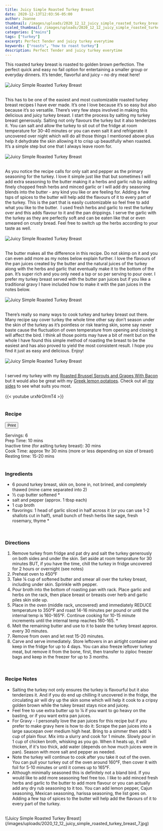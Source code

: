 ```yaml
---
title: Juicy Simple Roasted Turkey Breast
date: 2020-12-13T12:03:56-05:00
author: Joanne
thumbnail: /images/uploads/2020_12_12_juicy_simple_roasted_turkey_breast_1.jpg
scaled_thumbnail: /images/uploads/2020_12_12_juicy_simple_roasted_turkey_breast_0.jpg
categories: ["mains"]
tags: ["turkey"]
excerpt: Perfect Tender and juicy turkey everytime
keywords: ["roasts", "how to roast turkey"]
description: Perfect Tender and juicy turkey everytime
---
```

<span class="blog-text">

This roasted turkey breast is roasted to golden brown perfection. The perfect quick and easy no fail option for entertaining a smaller group or everyday dinners. It’s tender, flavorful and juicy – no dry meat here!
</br>
</br>
![Juicy Simple Roasted Turkey Breast](/images/uploads/2020_12_12_juicy_simple_roasted_turkey_breast_2.jpg)
</br>
</br>

This has to be one of the easiest and most customizable roasted turkey breast recipes I have ever made. It’s one I love because it’s so easy but also because it’s so versatile. There’s very few steps involved in making this delicious and juicy turkey breast. I start the process by salting my turkey breast generously. Salting not only flavours the turkey but it also tenderizes it. You can salt and allow the turkey to sit out of the fridge at room temperature for 30-40 minutes or you can even salt it and refrigerate it uncovered over night which will do all those things I mentioned above plus help it dehydrate the skin allowing it to crisp up beautifully when roasted. It’s a simple step but one that I always leave room for. 
</br>
</br>
![Juicy Simple Roasted Turkey Breast](/images/uploads/2020_12_12_juicy_simple_roasted_turkey_breast_3.jpg)
</br>
</br>

As you notice the recipe calls for only salt and pepper as the primary seasoning for the turkey. I love it simple just like that but sometimes I will add extra seasoning to the butter making it a herbs and garlic rub by adding finely chopped fresh herbs and minced garlic or I will add dry seasoning blends into the butter - any kind you like or are feeling for. Adding a few tsps of spices to the butter will help add the flavours of it to every part of the turkey. This is the part that is easily customizable so feel free to add what you like to the butter.  I used fresh herbs and garlic to rest the turkey over and this adds flavour to it and the pan drippings. I serve the garlic with the turkey as they are perfectly soft and can be eaten like that or even smeared on crusty bread. Feel free to switch up the herbs according to your taste as well. 
</br>
</br>
![Juicy Simple Roasted Turkey Breast](/images/uploads/2020_12_12_juicy_simple_roasted_turkey_breast_4.jpg)
</br>
</br>

The butter makes all the difference in this recipe. Do not skimp on it and you can even add more as my notes below explain further. I love the flavours of the pan juices created by the butter and the natural juices of the turkey along with the herbs and garlic that eventually make it to the bottom of the pan. It’s super rich and you only need a tsp or so per serving to pour over. I prefer my turkey breast served with the butter pan juices but if you like a traditional gravy I have included how to make it with the pan juices in the notes below. 
</br>
</br>
![Juicy Simple Roasted Turkey Breast](/images/uploads/2020_12_12_juicy_simple_roasted_turkey_breast_5.jpg)
</br>
</br>

There’s really so many ways to cook turkey and turkey breast out there. Many recipe say cover turkey the whole time other say don’t season under the skin of the turkey as it’s pointless or risk tearing skin, some say never baste cause the fluctuation of oven temperature from opening and closing it will affect the bird. I think all those points may have a bit of merit but on the whole I have found this simple method of roasting the breast to be the easiest and has also proved to yield the most consistent result. I hope you find it just as easy and delicious. Enjoy! 
</br>
</br>
![Juicy Simple Roasted Turkey Breast](/images/uploads/2020_12_12_juicy_simple_roasted_turkey_breast_6.jpg)
</br>
</br>

I served my turkey with my [Roasted Brussel Sprouts and Grapes With Bacon](https://www.oliveandmango.com/roasted-brussel-sprouts-and-grapes-with-bacon/) but it would also be great with my [Greek lemon potatoes](https://www.oliveandmango.com/greek-roasted-lemon-potatoes-lemonates-patates/). Check out all [my sides](https://www.oliveandmango.com/blog) to see what suits you most.
</br>
</br>
{{< youtube urxNrOlrmT4 >}}
</br>
</br>
</span>

### Recipe
<div print_button><form>
<input type="button" value="Print" class="btn__print" onClick="window.print()">
</form></div>

<div>Servings: <span itemprop="recipeYield">6</div>
<div>Prep Time: <meta itemprop="prepTime" content="PT10M">10 mins</div>
<div>Inactive time (for aslting turkey breast): 30 mins</div>
<div>Cook Time: <meta itemprop="cookTime" content="PT90M">approx 1hr 30 mins (more or less depending on size of breast) </div>
<div>Resting time: 15-20 mins</div>
</br>

### Ingredients

* <span itemprop="recipeIngredient">6 pound turkey breast, skin on, bone in, not brined, and completely thawed (mine came separated into 2)</span>
* <span itemprop="recipeIngredient">&frac12; cup butter softened &ast;</span>
* <span itemprop="recipeIngredient">salt and pepper (approx. 1 tbsp each)</span>
* <span itemprop="recipeIngredient">1 cup broth</span>
* <span itemprop="recipeIngredient">flavorings: 1 head of garlic sliced in half across it (or you can use 1-2 shallots cut in half), small bunch of fresh herbs like sage, fresh rosemary, thyme &ast;</span>
</br>

### Directions

1. Remove turkey from fridge and pat dry and salt the turkey generously on both sides and under the skin. Set aside at room temprature for 30 minutes BUT, if you have the time, chill the turkey in fridge uncovered for 2 hours or overnight (see notes)
2. Preheat oven to 450°F
3. Take &frac14; cup of softened butter and smear all over the turkey breast, including under skin. Sprinkle with pepper. 
4. Pour broth into the bottom of roasting pan with rack. Place garlic and herbs on the rack, then place breast or breasts over herb and garlic piles skin side up.
5. Place in the oven (middle rack, uncovered) amd immediately REDUCE temperature to 350°F and roast 14-16 minutes per pound or until the internal temp is 160-165°F. Continue cooking for 10-15 minute increments until the internal temp reaches 160-165. &ast;
6. Melt the remaining butter and use to it to baste the turkey breast approx. every 30 minutes.
7. Remove from oven and let rest 15-20 minutes.
8. Carve and serve immediately. Store leftovers in an airtight container and keep in the fridge for up to 4 days. You can also freeze leftover turkey meat, but remove it from the bone, first, then transfer to ziploc freezer bags and keep in the freezer for up to 3 months.
</br>

### Recipe Notes

* Salting the turkey not only ensures the turkey is flavourful but it also tenderizes it. And if you do end up chilling it uncovered in the fridge, the circulating air will dry up the skin some which will help it cook to a cripsy golden brown while the tukey breast stays nice and juicey. 
* Feel free to use extra butter up to &frac14; if you want to go heavy on the basting, or if you want extra pan juices.
* For Gravy - I personally love the pan juices for this recipe but if you prefer to make gravy here is how to do it: Scrape the pan juices into a large saucepan over medium high heat. Bring to a simmer then add &frac14; cup of plain flour. Mix into a slurry and cook for 1 minute. Slowly pour in 1 cup of chicken broth, whisking as you go. When it heats up, it will thicken, if it's too thick, add water (depends on how much juices were in pan). Season with more salt and pepper as needed. 
* Note the turkey will continue to cook after you take it out of the oven. You can pull your turkey out of the oven around 160°F, then cover it with foil for 5-10 minutes or until it comes up to 165°F.
* Although minimally seasoned this is definitely not a bland bird. If you would like to add more seasoning feel free too. I like to add minced fresh herbs and garlic to the butter to add more flavour or you can actually add any dry rub seasoning to it too. You can add lemon pepper, Cajun seasoning, Mexican seasoning, harissa seasoning, the list goes on. Adding a few tsp of spices to the butter will help add the flavours of it to every part of the turkey.

</br>
![Juicy Simple Roasted Turkey Breast](/images/uploads/2020_12_12_juicy_simple_roasted_turkey_breast_7.jpg)